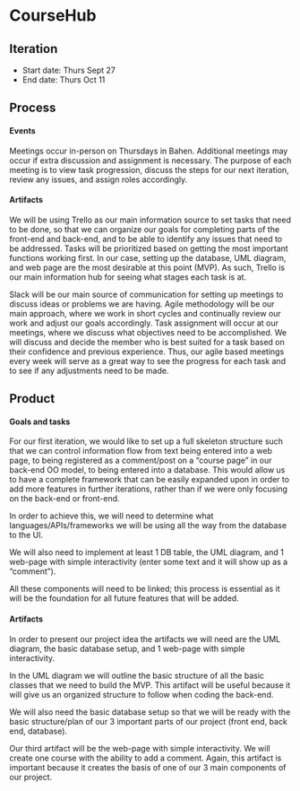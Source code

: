 # CourseHub

## Iteration

 * Start date: Thurs Sept 27
 * End date: Thurs Oct 11

## Process

#### Events

 Meetings occur in-person on Thursdays in Bahen. Additional meetings may occur if extra discussion and assignment is necessary. The purpose of each meeting is to view task progression, discuss the steps for our next iteration, review any issues, and assign roles accordingly. 

#### Artifacts

 We will be using Trello as our main information source to set tasks that need to be done, so that we can  organize our goals for completing parts of the front-end and back-end, and to be able to identify any issues that need to be addressed. Tasks will be prioritized based on getting the most important functions working first. In our case, setting up the database, UML diagram, and web page are the most desirable at this point (MVP). As such, Trello is our main information hub for seeing what stages each task is at. 

 Slack will be our main source of communication for setting up meetings to discuss ideas or problems we are having. Agile methodology will be our main approach, where we work in short cycles and continually review our work and adjust our goals accordingly. Task assignment will occur at our meetings, where we discuss what objectives need to be accomplished. We will discuss and decide the member who is best suited for a task based on their confidence and previous experience. Thus, our agile based meetings every week will serve as a great way to see the progress for each task and to see if any adjustments need to be made.


## Product

#### Goals and tasks

 For our first iteration, we would like to set up a full skeleton structure such that we can control information flow from text being entered into a web page, to being registered as a comment/post on a “course page” in our back-end OO model, to being entered into a database. This would allow us to have a complete framework that can be easily expanded upon in order to add more features in further iterations, rather than if we were only focusing on the back-end or front-end.

 In order to achieve this, we will need to determine what languages/APIs/frameworks we will be using all the way from the database to the UI.

 We will also need to implement at least 1 DB table, the UML diagram, and 1 web-page with simple interactivity (enter some text and it will show up as a “comment”).

 All these components will need to be linked; this process is essential as it will be the foundation for all future features that will be added.


#### Artifacts
 
 In order to present our project idea the artifacts we will need are the UML diagram, the basic database setup, and 1 web-page with simple interactivity.  

 In the UML diagram we will outline the basic structure of all the basic classes that we need to build the MVP.  This artifact will be useful because it will give us an organized structure to follow when coding the back-end.  

 We will also need the basic database setup so that we will be ready with the basic structure/plan of our 3 important parts of our project (front end, back end, database).  

 Our third artifact will be the web-page with simple interactivity.  We will create one course with the ability to add a comment.  Again, this artifact is important because it creates the basis of one of our 3 main components of our project. 
